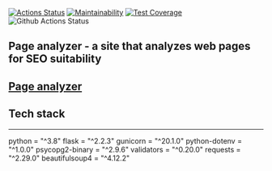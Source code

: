 
[![Actions Status](https://github.com/yudzhum/python-project-83/workflows/hexlet-check/badge.svg)](https://github.com/yudzhum/python-project-83/actions)
[![Maintainability](https://api.codeclimate.com/v1/badges/647510c568941a372d33/maintainability)](https://codeclimate.com/github/yudzhum/python-project-83/maintainability)
[![Test Coverage](https://api.codeclimate.com/v1/badges/647510c568941a372d33/test_coverage)](https://codeclimate.com/github/yudzhum/python-project-83/test_coverage)
![Github Actions Status](https://github.com/yudzhum/python-project-83/actions/workflows/check.yml/badge.svg)

## Page analyzer - a site that analyzes web pages for SEO suitability
[Page analyzer](https://python-project-83-production-ea1c.up.railway.app/)
---
## Tech stack
---
python = "^3.8"
flask = "^2.2.3"
gunicorn = "^20.1.0"
python-dotenv = "^1.0.0"
psycopg2-binary = "^2.9.6"
validators = "^0.20.0"
requests = "^2.29.0"
beautifulsoup4 = "^4.12.2"
